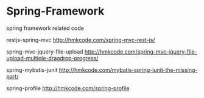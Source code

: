 Spring-Framework
================

spring framework related code

restjs-spring-mvc http://hmkcode.com/spring-mvc-rest-js/

spring-mvc-jquery-file-upload http://hmkcode.com/spring-mvc-jquery-file-upload-multiple-dragdrop-progress/

spring-mybatis-junit http://hmkcode.com/mybatis-spring-junit-the-missing-part/

spring-profile http://hmkcode.com/spring-profile
